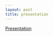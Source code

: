 ```yaml
---
layout: post
title: presentation
---
```


[Presentation](http:/jbarreto.github.io/jbarreto11/task-6-be-presentable)
